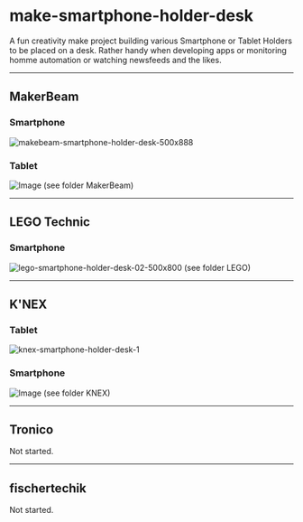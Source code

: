 # make-smartphone-holder-desk
A fun creativity make project building various Smartphone or Tablet Holders to be placed on a desk.
Rather handy when developing apps or monitoring homme automation or watching newsfeeds and the likes.

---

## MakerBeam
### Smartphone
![makebeam-smartphone-holder-desk-500x888](https://user-images.githubusercontent.com/47274144/61792335-ce00ff80-ae1c-11e9-9a0f-62d1148669f3.png)
### Tablet
![Image](https://github.com/user-attachments/assets/a70002a7-3338-422c-8cfd-af51f5df36b5)
(see folder MakerBeam)

---

## LEGO Technic
### Smartphone
![lego-smartphone-holder-desk-02-500x800](https://user-images.githubusercontent.com/47274144/61872374-6d88c580-aee3-11e9-8482-f445e54ec863.png)
(see folder LEGO)

---

## K'NEX
### Tablet
![knex-smartphone-holder-desk-1](https://user-images.githubusercontent.com/47274144/61871932-5eedde80-aee2-11e9-8193-1ebf88962f26.png)

### Smartphone
![Image](https://github.com/user-attachments/assets/9ee493ac-c920-4a29-bd0d-8b9d1e6b4258)
(see folder KNEX)

---

## Tronico
Not started.

---

## fischertechik
Not started.
